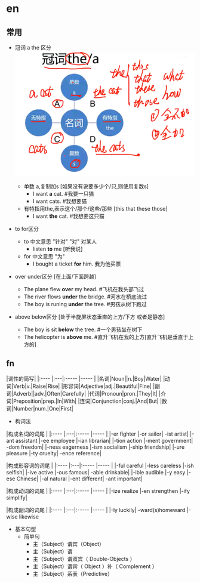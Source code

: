 # en

## 常用
- 冠词 a the 区分
![](fn/op/a_the.png)

	- 单数 a,复制加s	[如果没有说要多少个/只,则使用复数s]
		- I want **a** cat.  #我要一只猫
		- I want cats.	#我想要猫
	- 有特指用the,表示这个/那个/这些/那些	[this that these those]
		- I want **the** cat. #我想要这只猫
- to for区分
	- to 中文意思 "针对" "对" 对某人 
		- listen **to** me [听我说]
	- for 中文意思 "为"
		- I bought a ticket **for** him. 我为他买票
- over under区分  [在上面/下面跨越]
	- The plane flew **over** my head.  #飞机在我头部飞过
	- The river flows **under** the bridge.	#河水在桥底流过
	- The boy is runing **under** the tree.	#男孩从树下跑过
- above below区分 [处于半旋屏状态垂直的上方/下方  或者是静态]
	- The boy is  sit **below** the tree.	#一个男孩坐在树下
	- The helicopter is **above** me. #直升飞机在我的上方[直升飞机是垂直于上方的]

## fn

|词性的简写|
|:----    |:---|:----- |-----   |
|名词|Noun||n.|Boy|Water|
|动词|Verb|v.|Raise|Rise|
|形容词|Adjective|adj.|Beautiful|Fine|
|副词|Adverb||adv.|Often|Carefully|
|代词|Pronoun|pron.|They|It|
|介词|Preposition|prep.|In|With|
|连词|Conjunction|conj.|And|But|
|数词|Number|num.|One|First|

- 构词法

|构成名词的词尾 |
|:----    |:---|:----- |-----   |
|-er fighter |-or sailor| -ist artist|
|-ant assistant |-ee employee |-ian librarian|
|-tion action |-ment government| -dom freedom|
|-ness eagerness |-ism socialism |-ship friendship|
|-ure pleasure |-ty cruelty| -ence reference|

|构成形容词的词尾 |
|:----    |:---|:----- |-----   |
|-ful careful |-less careless |-ish selfish|
|-ive active |-ous famous| -able drinkable|
|-ible audible |-y easy |-ese Chinese|
|-al natural |-ent different| -ant important|

|构成动词的词尾 |
|:----    |:---|:----- |-----   |
|-ize realize |-en strengthen |-ify simplify|

|构成副词的词尾 |
|:----    |:---|:----- |-----   |
|-ly luckily| -ward(s)homeward |-wise likewise



- 基本句型
	- 简单句	
		- 主（Subject）谓宾（Object）
		- 主（Subject）谓
		- 主（Subject）谓双宾（ Double-Objects ）
		- 主（Subject）谓宾（ Object ）补（ Complement ）
		- 主（Subject）系表（Predictive）